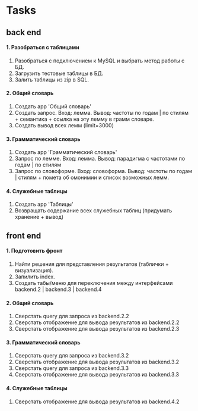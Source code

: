 # Tasks

## back end

#### 1. Разобраться с таблицами
1. Разобраться с подключением к MySQL и выбрать метод работы с БД.
2. Загрузить тестовые таблицы в БД.
3. Залить таблицы из zip в SQL.

#### 2. Общий словарь
1. Создать app 'Общий словарь'
2. Создать запрос. Вход: лемма. Вывод: частоты по годам | по стилям + семантика + ссылка на эту лемму в грамм словаре.
3. Создать вывод всех лемм (limit=3000)

#### 3. Грамматический словарь
1. Создать app 'Грамматический словарь'
2. Запрос по лемме. Вход: лемма. Вывод: парадигма с частотами по годам | по стилям
3. Запрос по словоформе. Вход: словоформа. Вывод: частоты по годам | стилям + помета об омонимии и список возможных лемм.

#### 4. Служебные таблицы
1. Создать app 'Таблицы'
2. Возвращать содержание всех служебных таблиц (придумать хранение + вывод)


## front end

#### 1. Подготовить фронт
1. Найти решения для представления результатов (таблички + визуализация).
2. Запилить index.
3. Создать табы/меню для переключения между интерфейсами backend.2 | backend.3 | backend.4

#### 2. Общий словарь
1. Сверстать query для запроса из backend.2.2
2. Сверстать отображение для вывода результатов из backend.2.2
3. Сверстать отображение для вывода результатов из backend.2.3

#### 3. Грамматический словарь
1. Сверстать query для запроса из backend.3.2
2. Сверстать отображение для вывода результатов из backend.3.2
  3. Сверстать query для запроса из backend.3.3
4. Сверстать отображение для вывода результатов из backend.3.3

#### 4. Служебные таблицы
1. Сверстать отображение для вывода результатов из backend.4.2